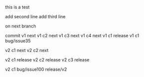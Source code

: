 this is a test

add second line
add third line

on next branch

commit v1 next
v1 c2 next
v1 c3 next
v1 c4 next 
v1 c1 release
v1 c1 bug/issue35

v2 c1 next
v2 c2 next

v2 c1 release
v2 c2 release
v2 c3 release

v2 c1 bug/issue100
release/v2
